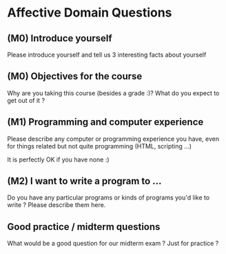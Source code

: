 # Affective Domain Questions

## (M0) Introduce yourself
Please introduce yourself and tell us 3 interesting facts about yourself

## (M0) Objectives for the course
Why are you taking this course (besides a grade :)? What do you expect to get out of it ?

## (M1) Programming and computer experience
Please describe any computer or programming experience you have, even for things related but not quite programming (HTML, scripting …)

It is perfectly OK if you have none :)

## (M2) I want to write a program to ...
Do you have any particular programs or kinds of programs you'd like to write ? Please describe them here.

## Good practice / midterm questions
What would be a good question for our midterm exam ? Just for practice ?


